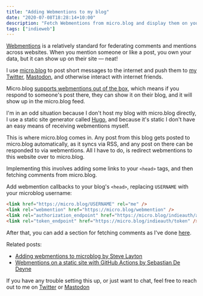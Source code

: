 ```yaml
---
title: "Adding Webmentions to my blog"
date: "2020-07-08T18:28:14+10:00"
description: "Fetch Webmentions from micro.blog and display them on your blog"
tags: ["indieweb"]
---
```


[Webmentions](https://indieweb.org/Webmention) is a relatively standard for federating comments and mentions across websites. When you mention someone or like a post, you own your data, but it can show up on their site — neat!

I use [micro.blog](https://micro.blog) to post short messages to the internet and push them to [my Twitter](https://twitter.com/hugojmd), [Mastodon](https://melb.social/@hugo), and otherwise interact with internet friends.

Micro.blog [supports webmentions out of the box](https://help.micro.blog/2017/webmention/), which means if you respond to someone's post there, they can show it on their blog, and it will show up in the micro.blog feed.

I'm in an odd situation because I don't host my blog with micro.blog directly, I use a static site generator called [Hugo](https://gohugo.io/), and because it's static I don't have an easy means of receiving webmentions myself.

This is where micro.blog comes in. Any post from this blog gets posted to micro.blog automatically, as it syncs via RSS, and any post on there can be responded to via webmentions. All I have to do, is redirect webmentions to this website over to micro.blog.

Implementing this involves adding some links to your `<head>` tags, and then fetching comments from micro.blog.

Add webmention callbacks to your blog's `<head>`, replacing `USERNAME` with your microblog username:
```html
<link href="https://micro.blog/USERNAME" rel="me" />
<link rel="webmention" href="https://micro.blog/webmention" />
<link rel="authorization_endpoint" href="https://micro.blog/indieauth/auth" />
<link rel="token_endpoint" href="https://micro.blog/indieauth/token" />
```

After that, you can add a section for fetching comments as I've done [here](https://github.com/hugomd/blog/blob/97143d2bf7d2f7142632e9b970cb94c50bb948e1/layouts/partials/comments.html#L54-L78).

Related posts:

* [Adding webmentions to microblog by Steve Layton](https://shindakun.dev/posts/adding-webmentions-to-microblog/)
* [Webmentions on a static site with GitHub Actions by Sebastian De Deyne](https://sebastiandedeyne.com/webmentions-on-a-static-site-with-github-actions/)

If you have any trouble setting this up, or just want to chat, feel free to reach out to me on [Twitter](https://twitter.com/hugojmd) or [Mastodon](https://melb.social/@hugo)

